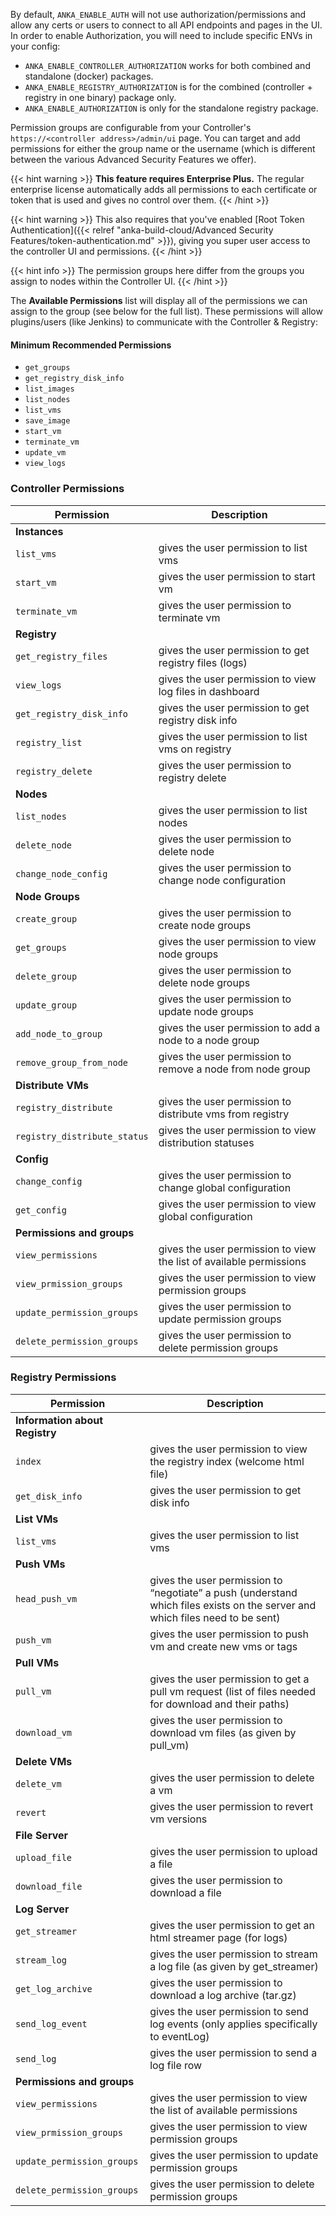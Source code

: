---
---

By default, `ANKA_ENABLE_AUTH` will not use authorization/permissions and allow any certs or users to connect to all API endpoints and pages in the UI. In order to enable Authorization, you will need to include specific ENVs in your config:

- `ANKA_ENABLE_CONTROLLER_AUTHORIZATION` works for both combined and standalone (docker) packages.
- `ANKA_ENABLE_REGISTRY_AUTHORIZATION` is for the combined (controller + registry in one binary) package only.
- `ANKA_ENABLE_AUTHORIZATION` is only for the standalone registry package.

Permission groups are configurable from your Controller's `https://<controller address>/admin/ui` page. You can target and add permissions for either the group name or the username (which is different between the various Advanced Security Features we offer).

{{< hint warning >}}
**This feature requires Enterprise Plus.** The regular enterprise license automatically adds all permissions to each certificate or token that is used and gives no control over them.
{{< /hint >}}

{{< hint warning >}}
This also requires that you've enabled [Root Token Authentication]({{< relref "anka-build-cloud/Advanced Security Features/token-authentication.md" >}}), giving you super user access to the controller UI and permissions.
{{< /hint >}}

{{< hint info >}}
The permission groups here differ from the groups you assign to nodes within the Controller UI.
{{< /hint >}}

The **Available Permissions** list will display all of the permissions we can assign to the group (see below for the full list). These permissions will allow plugins/users (like Jenkins) to communicate with the Controller & Registry:

#### Minimum Recommended Permissions

- `get_groups`
- `get_registry_disk_info`
- `list_images`
- `list_nodes`
- `list_vms`
- `save_image`
- `start_vm`
- `terminate_vm`
- `update_vm`
- `view_logs`

### Controller Permissions

| Permission | Description |
| --- | --- |
| **Instances** |  |
| `list_vms` | gives the user permission to list vms |
| `start_vm` | gives the user permission to start vm |
| `terminate_vm` | gives the user permission to terminate vm |
| **Registry** | |
| `get_registry_files` | gives the user permission to get registry files (logs) |
| `view_logs` | gives the user permission to view log files in dashboard |
| `get_registry_disk_info` | gives the user permission to get registry disk info |
| `registry_list` | gives the user permission to list vms on registry |
| `registry_delete` | gives the user permission to registry delete |
| **Nodes** | |
| `list_nodes` | gives the user permission to list nodes |
| `delete_node` | gives the user permission to delete node |
| `change_node_config` | gives the user permission to change node configuration |
| **Node Groups** | |
| `create_group` | gives the user permission to create node groups |
| `get_groups` | gives the user permission to view node groups |
| `delete_group` | gives the user permission to delete node groups |
| `update_group` | gives the user permission to update node groups |
| `add_node_to_group` | gives the user permission to add a node to a node group |
| `remove_group_from_node` | gives the user permission to remove a node from node group |
| **Distribute VMs** | |
| `registry_distribute` | gives the user permission to distribute vms from registry |
| `registry_distribute_status` | gives the user permission to view distribution statuses |
| **Config** | |
| `change_config` | gives the user permission to change global configuration |
| `get_config` | gives the user permission to view global configuration |
| **Permissions and groups** | |
| `view_permissions` | gives the user permission to view the list of available permissions |
| `view_prmission_groups` | gives the user permission to view permission groups |
| `update_permission_groups` | gives the user permission to update permission groups |
| `delete_permission_groups` | gives the user permission to delete permission groups |

### Registry Permissions

| Permission | Description |
| --- | --- |
| **Information about Registry** | |
| `index` | gives the user permission to view the registry index (welcome html file) |
| `get_disk_info` | gives the user permission to get disk info |
| **List VMs** | |
| `list_vms` | gives the user permission to list vms |
| **Push VMs** | |
| `head_push_vm` | gives the user permission to “negotiate” a push (understand which files exists on the server and which files need to be sent) |
| `push_vm` | gives the user permission to push vm and create new vms or tags |
| **Pull VMs** | |
| `pull_vm` | gives the user permission to get a pull vm request (list of files needed for download and their paths) |
| `download_vm` | gives the user permission to download vm files (as given by pull_vm) |
| **Delete VMs** | |
| `delete_vm` | gives the user permission to delete a vm |
| `revert` | gives the user permission to revert vm versions |
| **File Server** | |
| `upload_file` | gives the user permission to upload a file |
| `download_file` | gives the user permission to download a file |
| **Log Server** | |
| `get_streamer` | gives the user permission to get an html streamer page (for logs) |
| `stream_log` | gives the user permission to stream a log file (as given by get_streamer) |
| `get_log_archive` | gives the user permission to download a log archive (tar.gz) |
| `send_log_event` | gives the user permission to send log events (only applies specifically to eventLog) |
| `send_log` | gives the user permission to send a log file row |
| **Permissions and groups** | |
| `view_permissions` | gives the user permission to view the list of available permissions |
| `view_prmission_groups` | gives the user permission to view permission groups |
| `update_permission_groups` | gives the user permission to update permission groups |
| `delete_permission_groups` | gives the user permission to delete permission groups |